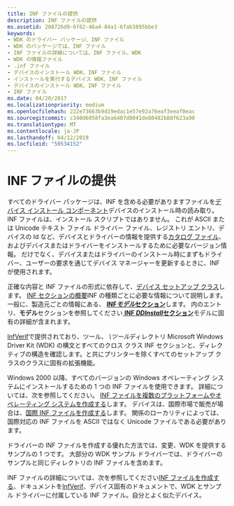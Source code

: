 ```yaml
---
title: INF ファイルの提供
description: INF ファイルの提供
ms.assetid: 208726d9-6f62-46a4-84a1-6fab3895bbe3
keywords:
- WDK のドライバー パッケージ、INF ファイル
- WDK のパッケージでは、INF ファイル
- INF ファイルの詳細については、INF ファイル、WDK
- WDK の情報ファイル
- .inf ファイル
- デバイスのインストール WDK、INF ファイル
- インストールを実行するデバイス WDK、INF ファイル
- デバイスのインストール WDK、INF ファイル
- INF ファイル
ms.date: 04/20/2017
ms.localizationpriority: medium
ms.openlocfilehash: 222e73663b9d19edac1e57e92a76eaf3eeaf0eac
ms.sourcegitcommit: c340d6058fa3ea6407d0041de80482b88f623a90
ms.translationtype: MT
ms.contentlocale: ja-JP
ms.lasthandoff: 04/12/2019
ms.locfileid: "59534152"
---
```

# <a name="supplying-an-inf-file"></a>INF ファイルの提供





すべてのドライバー パッケージは、INF を含める必要がありますファイルを[デバイス インストール コンポーネント](https://msdn.microsoft.com/library/windows/hardware/ff541277)デバイスのインストール時の読み取り。 INF ファイルは、インストール スクリプトではありません。 これが ASCII または Unicode テキスト ファイル ドライバー ファイル、レジストリ エントリ、デバイスの Id など、デバイスとドライバーの情報を提供する[カタログ ファイル](catalog-files.md)、およびデバイスまたはドライバーをインストールするために必要なバージョン情報。 だけでなく、デバイスまたはドライバーのインストール時にまずもドライバー、ユーザーの要求を通じてデバイス マネージャーを更新するときに、INF が使用されます。

正確な内容と INF ファイルの形式に依存して、[デバイス セットアップ クラス](device-setup-classes.md)します。 [INF セクションの概要](summary-of-inf-sections.md)INF の種類ごとに必要な情報について説明します。 一般に、製造元ごとの情報にある、 [ **INF*モデル*セクション**](inf-models-section.md)します。 内のエントリ、**モデル**セクションを参照してください[ **INF *DDInstall*セクション**](inf-ddinstall-section.md)モデルに固有の詳細が含まれます。

[InfVerif](https://docs.microsoft.com/en-us/windows-hardware/drivers/devtest/infverif)で提供されており、ツール、 *\\ツール*ディレクトリ Microsoft Windows Driver Kit (WDK) の構文とすべてのクロス クラス INF セクションと、ディレクティブの構造を確認します。と共にプリンターを除くすべてのセットアップ クラスのクラスに固有の拡張機能。

Windows 2000 以降、すべてのバージョンの Windows オペレーティング システムにインストールするための 1 つの INF ファイルを使用できます。 詳細については、次を参照してください。 [INF ファイルを複数のプラットフォームやオペレーティング システムを作成する](creating-inf-files-for-multiple-platforms-and-operating-systems.md)します。 デバイスは、国際市場で販売が場合は、[国際 INF ファイルを作成する](creating-international-inf-files.md)します。 関係のローカリティによっては、国際対応の INF ファイルを ASCII ではなく Unicode ファイルである必要があります。

ドライバーの INF ファイルを作成する優れた方法では、変更、WDK を提供するサンプルの 1 つです。 大部分の WDK サンプル ドライバーでは、ドライバーのサンプルと同じディレクトリの INF ファイルを含めます。

INF ファイルの詳細については、次を参照してください[INF ファイルを作成する](overview-of-inf-files.md)、ドキュメントを[InfVerif](https://docs.microsoft.com/en-us/windows-hardware/drivers/devtest/infverif)、デバイス固有のドキュメントで、WDK とサンプル ドライバーに付属している INF ファイル。自分とよく似たデバイス。

 

 





